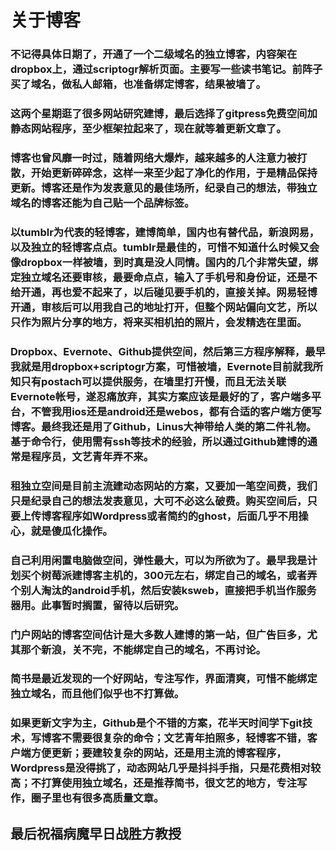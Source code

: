 关于博客
====
### 不记得具体日期了，开通了一个二级域名的独立博客，内容架在dropbox上，通过scriptogr解析页面。主要写一些读书笔记。前阵子买了域名，做私人邮箱，也准备绑定博客，结果被墙了。
### 这两个星期逛了很多网站研究建博，最后选择了gitpress免费空间加静态网站程序，至少框架拉起来了，现在就等着更新文章了。
<!--more-->
### 博客也曾风靡一时过，随着网络大爆炸，越来越多的人注意力被打散，开始更新碎碎念，这样一来至少起了净化的作用，于是精品保持更新。博客还是作为发表意见的最佳场所，纪录自己的想法，带独立域名的博客还能为自己贴一个品牌标签。
### 以tumblr为代表的轻博客，建博简单，国内也有替代品，新浪网易，以及独立的轻博客点点。tumblr是最佳的，可惜不知道什么时候又会像dropbox一样被墙，到时真是没人同情。国内的几个非常失望，绑定独立域名还要审核，最要命点点，输入了手机号和身份证，还是不给开通，再也爱不起来了，以后碰见要手机的，直接关掉。网易轻博开通，审核后可以用我自己的地址打开，但整个网站偏向文艺，所以只作为照片分享的地方，将来买相机拍的照片，会发精选在里面。
### Dropbox、Evernote、Github提供空间，然后第三方程序解释，最早我就是用dropbox+scriptogr方案，可惜被墙，Evernote目前就我所知只有postach可以提供服务，在墙里打开慢，而且无法关联Evernote帐号，遂忍痛放弃，其实方案应该是最好的了，客户端多平台，不管我用ios还是android还是webos，都有合适的客户端方便写博客。最终我还是用了Github，Linus大神带给人类的第二件礼物。基于命令行，使用需有ssh等技术的经验，所以通过Github建博的通常是程序员，文艺青年弄不来。
### 租独立空间是目前主流建动态网站的方案，又要加一笔空间费，我们只是纪录自己的想法发表意见，大可不必这么破费。购买空间后，只要上传博客程序如Wordpress或者简约的ghost，后面几乎不用操心，就是傻瓜化操作。
### 自己利用闲置电脑做空间，弹性最大，可以为所欲为了。最早我是计划买个树莓派建博客主机的，300元左右，绑定自己的域名，或者弄个别人淘汰的android手机，然后安装ksweb，直接把手机当作服务器用。此事暂时搁置，留待以后研究。
### 门户网站的博客空间估计是大多数人建博的第一站，但广告巨多，尤其那个新浪，关不完，不能绑定自己的域名，不再讨论。
### 简书是最近发现的一个好网站，专注写作，界面清爽，可惜不能绑定独立域名，而且他们似乎也不打算做。
### 如果更新文字为主，Github是个不错的方案，花半天时间学下git技术，写博客不需要很复杂的命令；文艺青年拍照多，轻博客不错，客户端方便更新；要建较复杂的网站，还是用主流的博客程序，Wordpress是没得挑了，动态网站几乎是抖抖手指，只是花费相对较高；不打算使用独立域名，还是推荐简书，很文艺的地方，专注写作，圈子里也有很多高质量文章。
## 最后祝福病魔早日战胜方教授
